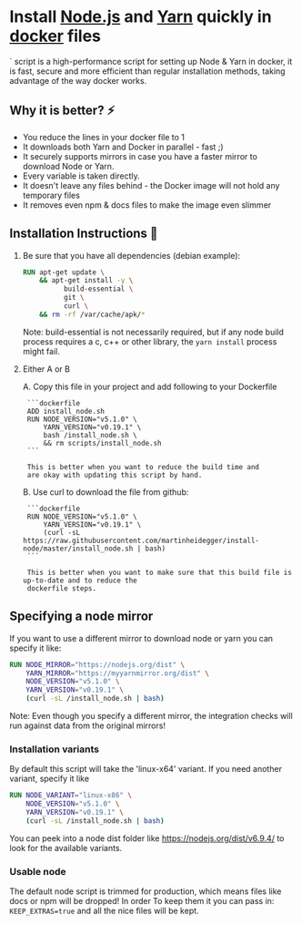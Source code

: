 # Install [Node.js](https://nodejs.org) and [Yarn](https://yarnpkg.com) quickly in [docker](https://docker.com) files


` script is a high-performance script for setting up Node & Yarn in docker,
it is fast, secure and more efficient than regular installation methods, taking
advantage of the way docker works.

## Why it is better? ⚡️
- You reduce the lines in your docker file to 1
- It downloads both Yarn and Docker in parallel - fast ;) 
- It securely supports mirrors in case you have a faster mirror to download Node or Yarn.
- Every variable is taken directly. 
- It doesn't leave any files behind - the Docker image will not hold any temporary files
- It removes even npm & docs files to make the image even slimmer

## Installation Instructions 🚀

1. Be sure that you have all dependencies (debian example): 
    ```dockerfile
    RUN apt-get update \
        && apt-get install -y \
              build-essential \
              git \
              curl \
        && rm -rf /var/cache/apk/*
    ```
    Note: build-essential is not necessarily required, but if any node build process requires a c, c++ or
          other library, the `yarn install` process might fail. 

2. Either A or B

    A. Copy this file in your project and add following to your Dockerfile 
   
        ```dockerfile
        ADD install_node.sh
        RUN NODE_VERSION="v5.1.0" \
            YARN_VERSION="v0.19.1" \
            bash /install_node.sh \
            && rm scripts/install_node.sh
        ```

        This is better when you want to reduce the build time and
        are okay with updating this script by hand.

    B. Use curl to download the file from github:
       
        ```dockerfile
        RUN NODE_VERSION="v5.1.0" \
            YARN_VERSION="v0.19.1" \
            (curl -sL https://raw.githubusercontent.com/martinheidegger/install-node/master/install_node.sh | bash)
        ``` 
        
        This is better when you want to make sure that this build file is up-to-date and to reduce the
        dockerfile steps.

## Specifying a node mirror

If you want to use a different mirror to download node or yarn you can specify it like:

```dockerfile
RUN NODE_MIRROR="https://nodejs.org/dist" \
    YARN_MIRROR="https://myyarnmirror.org/dist" \
    NODE_VERSION="v5.1.0" \
    YARN_VERSION="v0.19.1" \
    (curl -sL /install_node.sh | bash)
```

Note: Even though you specify a different mirror, the integration checks will run against data from the
      original mirrors!

### Installation variants

By default this script will take the 'linux-x64' variant. If you need another variant, specify it like

```dockerfile
RUN NODE_VARIANT="linux-x86" \
    NODE_VERSION="v5.1.0" \
    YARN_VERSION="v0.19.1" \
    (curl -sL /install_node.sh | bash)
```
 
You can peek into a node dist folder like https://nodejs.org/dist/v6.9.4/ to look for the available variants.

### Usable node

The default node script is trimmed for production, which means files like docs or npm will be dropped! In order
To keep them it you can pass in: `KEEP_EXTRAS=true` and all the nice files will be kept.
